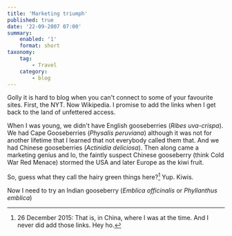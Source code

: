 ```yaml
---
title: 'Marketing triumph'
published: true
date: '22-09-2007 07:00'
summary:
    enabled: '1'
    format: short
taxonomy:
    tag:
        - Travel
    category:
        - blog
---
```


Golly it is hard to blog when you can't connect to some of your favourite sites. First, the NYT. Now Wikipedia. I promise to add the links when I get back to the land of unfettered access.

When I was young, we didn't have English gooseberries (_Ribes uva-crispa_). We had Cape Gooseberries (_Physalis peruviana_) although it was not for another lifetime that I learned that not everybody called them that. And we had Chinese gooseberries (_Actinidia deliciosa_). Then along came a marketing genius and lo, the faintly suspect Chinese gooseberry (think Cold War Red Menace) stormed the USA and later Europe as the kiwi fruit.

So, guess what they call the hairy green things here?[^1] Yup. Kiwis.

Now I need to try an Indian gooseberry (_Emblica officinalis_ or _Phyllanthus emblica_)

[^1]: 26 December 2015: That is, in China, where I was at the time. And I never did add those links. Hey ho.